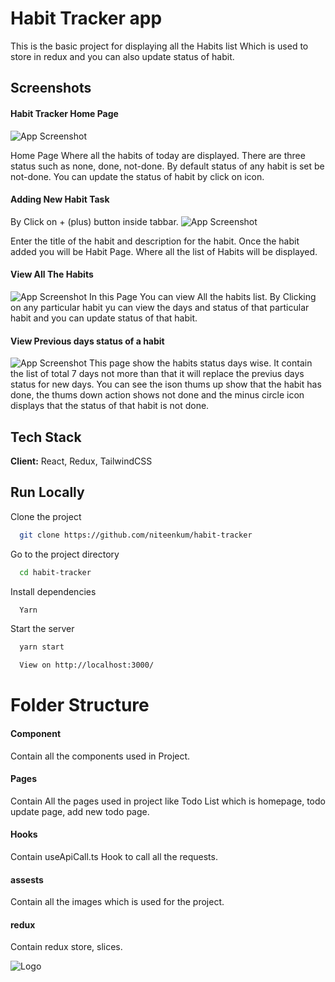 
# Habit Tracker app

This is the basic project for displaying all the Habits list Which is used to store in redux and you can also update status of habit. 




## Screenshots

#### Habit Tracker Home Page
![App Screenshot](https://snipboard.io/zntVEa.jpg)

Home Page Where all the habits of today are displayed. There are three status
such as none, done, not-done. By default status of any habit is set be not-done.
You can update the status of habit by click on icon.

#### Adding New Habit Task
By Click on + (plus) button inside tabbar.
![App Screenshot](https://snipboard.io/zHovE8.jpg)

Enter the title of the habit and description for the habit. Once the habit added you will be Habit Page. 
Where all the list of Habits will be displayed.

#### View All The Habits
![App Screenshot](https://snipboard.io/cGfMa1.jpg)
In this Page You can view All the habits list. By Clicking on any particular habit yu can view the days and status of that particular habit and you can update status of that habit.


#### View Previous days status of a habit
![App Screenshot](https://snipboard.io/vf5Xrx.jpg)
This page show the habits status days wise. It contain the list of total 7 days not more than that it will replace the previus days status for new days.
You can see the ison  thums up show that the habit has done, the thums down action shows not done and the minus circle icon displays that the status of that habit is not done.
## Tech Stack

**Client:** React, Redux, TailwindCSS



## Run Locally

Clone the project

```bash
  git clone https://github.com/niteenkum/habit-tracker
```

Go to the project directory

```bash
  cd habit-tracker
```

Install dependencies

```bash
  Yarn
```

Start the server

```bash
  yarn start

  View on http://localhost:3000/
```


# Folder Structure

#### Component
Contain all the components used in Project.

#### Pages
Contain All the pages used in project like Todo List which is homepage,
todo update page, add new todo page.

#### Hooks

Contain useApiCall.ts Hook to call all the requests.

#### assests
Contain all the images which is used for the project.

#### redux
Contain redux store, slices.




![Logo](https://upload.wikimedia.org/wikipedia/commons/thumb/a/a7/React-icon.svg/2300px-React-icon.svg.png)

